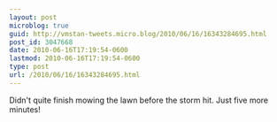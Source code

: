 ```yaml
---
layout: post
microblog: true
guid: http://vmstan-tweets.micro.blog/2010/06/16/16343284695.html
post_id: 3047668
date: 2010-06-16T17:19:54-0600
lastmod: 2010-06-16T17:19:54-0600
type: post
url: /2010/06/16/16343284695.html
---
```

Didn't quite finish mowing the lawn before the storm hit. Just five more minutes!
